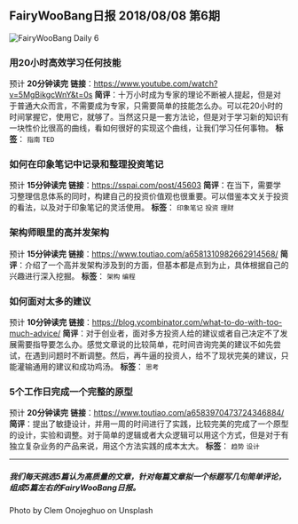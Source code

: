 ## FairyWooBang日报 2018/08/08 第6期

![FairyWooBang Daily 6](http://oiuhevdur.bkt.clouddn.com/fairywoobang/clem-onojeghuo-189661-unsplash.jpg)

### 用20小时高效学习任何技能

预计 **20分钟读完**
**链接**：https://www.youtube.com/watch?v=5MgBikgcWnY&t=0s
**简评**：十万小时成为专家的理论不断被人提起，但是对于普通大众而言，不需要成为专家，只需要简单的技能怎么办。可以花20小时的时间掌握它，使用它，就够了。当然这只是一套方法论，但是对于学习新的知识有一块性价比很高的曲线，看如何很好的实现这个曲线，让我们学习任何事物。
**标签**： `指南`  `TED`

### 如何在印象笔记中记录和整理投资笔记

预计 **15分钟读完**
**链接**：https://sspai.com/post/45603
**简评**：在当下，需要学习整理信息体系的同时，构建自己的投资价值观也很重要。可以借鉴本文关于投资的看法，以及对于印象笔记的灵活使用。
**标签**： `印象笔记`  `投资`  `理财`

### 架构师眼里的高并发架构

预计 **15分钟读完**
**链接**：https://www.toutiao.com/a6581310982662914568/
**简评**：介绍了一个高并发架构涉及到的方面，但基本都是点到为止，具体根据自己的兴趣进行深入挖掘。
**标签**： `架构`  `编程`

### 如何面对太多的建议

预计 **10分钟读完**
**链接**：https://blog.ycombinator.com/what-to-do-with-too-much-advice/
**简评**：对于创业者，面对多方投资人给的建议或者自己决定不了发展需要指导要怎么办。感觉文章说的比较简单，花时间咨询完美的建议不如先尝试，在遇到问题时不断调整。然后，再牛逼的投资人，给不了现状完美的建议，只能灌输通用的建议和成功鸡汤。
**标签**： `思考`

### 5个工作日完成一个完整的原型

预计 **20分钟读完**
**链接**：https://www.toutiao.com/a6583970473724346884/
**简评**：提出了敏捷设计，并用一周的时间进行了实践，比较完美的完成了一个原型的设计，实验和调整。对于简单的逻辑或者大众逻辑可以用这个方式，但是对于有独立复杂业务的产品来说，用这个方法实践的成本太大。
**标签**： `趋势`  `设计`

------

##### 我们每天挑选5篇认为高质量的文章，针对每篇文章拟一个标题写几句简单评论，组成5篇左右的FairyWooBang日报。

Photo by Clem Onojeghuo on Unsplash
